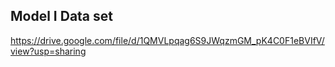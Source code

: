 ## Model I Data set

https://drive.google.com/file/d/1QMVLpqag6S9JWqzmGM_pK4C0F1eBVIfV/view?usp=sharing
